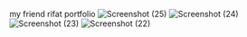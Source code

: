 my friend rifat portfolio
![Screenshot (25)](https://github.com/user-attachments/assets/d87a34d7-6175-4d0a-b7f2-e932fec8d74a)
![Screenshot (24)](https://github.com/user-attachments/assets/1c53982a-9fdb-4897-960d-d12e80525115)
![Screenshot (23)](https://github.com/user-attachments/assets/51b75983-14ad-41f7-9e01-c906e21c8bec)
![Screenshot (22)](https://github.com/user-attachments/assets/1360b2f2-e551-42e5-9bf8-a87d2918c182)


